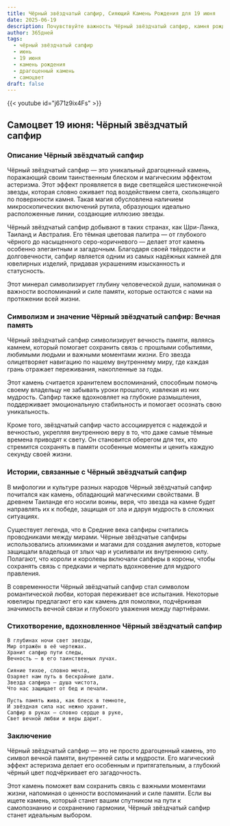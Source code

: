```yaml
---
title: Чёрный звёздчатый сапфир, Сияющий Камень Рождения для 19 июня
date: 2025-06-19
description: Почувствуйте важность Чёрный звёздчатый сапфир, камня рождения 19 июня, который символизирует Вечная память. Пусть его красота и значение осветят ваш день.
author: 365дней
tags:
  - чёрный звёздчатый сапфир
  - июнь
  - 19 июня
  - камень рождения
  - драгоценный камень
  - самоцвет
draft: false
---
```


{{< youtube id="j671z9ix4Fs" >}}

## Самоцвет 19 июня: Чёрный звёздчатый сапфир

### Описание Чёрный звёздчатый сапфир

Чёрный звёздчатый сапфир — это уникальный драгоценный камень, поражающий своим таинственным блеском и магическим эффектом астеризма. Этот эффект проявляется в виде светящейся шестиконечной звезды, которая словно оживает под воздействием света, скользящего по поверхности камня. Такая магия обусловлена наличием микроскопических включений рутила, образующих идеально расположенные линии, создающие иллюзию звезды.

Чёрный звёздчатый сапфир добывают в таких странах, как Шри-Ланка, Таиланд и Австралия. Его тёмная цветовая палитра — от глубокого чёрного до насыщенного серо-коричневого — делает этот камень особенно элегантным и загадочным. Благодаря своей твёрдости и долговечности, сапфир является одним из самых надёжных камней для ювелирных изделий, придавая украшениям изысканность и статусность.

Этот минерал символизирует глубину человеческой души, напоминая о важности воспоминаний и силе памяти, которые остаются с нами на протяжении всей жизни.

### Символизм и значение Чёрный звёздчатый сапфир: Вечная память

Чёрный звёздчатый сапфир символизирует вечность памяти, являясь камнем, который помогает сохранить связь с прошлыми событиями, любимыми людьми и важными моментами жизни. Его звезда олицетворяет навигацию по нашему внутреннему миру, где каждая грань отражает переживания, накопленные за годы.

Этот камень считается хранителем воспоминаний, способным помочь своему владельцу не забывать уроки прошлого, извлекая из них мудрость. Сапфир также вдохновляет на глубокие размышления, поддерживает эмоциональную стабильность и помогает осознать свою уникальность.

Кроме того, звёздчатый сапфир часто ассоциируется с надеждой и вечностью, укрепляя внутреннюю веру в то, что даже самые тёмные времена приводят к свету. Он становится оберегом для тех, кто стремится сохранять в памяти особенные моменты и ценить каждую секунду своей жизни.

### Истории, связанные с Чёрный звёздчатый сапфир

В мифологии и культуре разных народов Чёрный звёздчатый сапфир почитался как камень, обладающий магическими свойствами. В древнем Таиланде его носили воины, веря, что звезда на камне будет направлять их к победе, защищая от зла и даруя мудрость в сложных ситуациях.

Существует легенда, что в Средние века сапфиры считались проводниками между мирами. Чёрные звёздчатые сапфиры использовались алхимиками и магами для создания амулетов, которые защищали владельца от злых чар и усиливали их внутреннюю силу. Полагают, что короли и королевы включали сапфиры в короны, чтобы сохранять связь с предками и черпать вдохновение для мудрого правления.

В современности Чёрный звёздчатый сапфир стал символом романтической любви, которая переживает все испытания. Некоторые ювелиры предлагают его как камень для помолвки, подчёркивая значимость вечной связи и глубокого уважения между партнёрами.

### Стихотворение, вдохновленное Чёрный звёздчатый сапфир

```
В глубинах ночи свет звезды,  
Мир отражён в её чертежах.  
Хранит сапфир пути следы,  
Вечность — в его таинственных лучах.  

Сияние тихое, словно мечта,  
Озаряет нам путь в бескрайние дали.  
Звезда сапфира — душа чистота,  
Что нас защищает от бед и печали.  

Пусть память жива, как блеск в темноте,  
И звёздная сила нас нежно хранит.  
Сапфир в руках — словно сердце в руке,  
Свет вечной любви и веры дарит.
```

### Заключение

Чёрный звёздчатый сапфир — это не просто драгоценный камень, это символ вечной памяти, внутренней силы и мудрости. Его магический эффект астеризма делает его особенным и притягательным, а глубокий чёрный цвет подчёркивает его загадочность.

Этот камень поможет вам сохранить связь с важными моментами жизни, напоминая о ценности воспоминаний и силе памяти. Если вы ищете камень, который станет вашим спутником на пути к самопознанию и сохранению гармонии, Чёрный звёздчатый сапфир станет идеальным выбором.